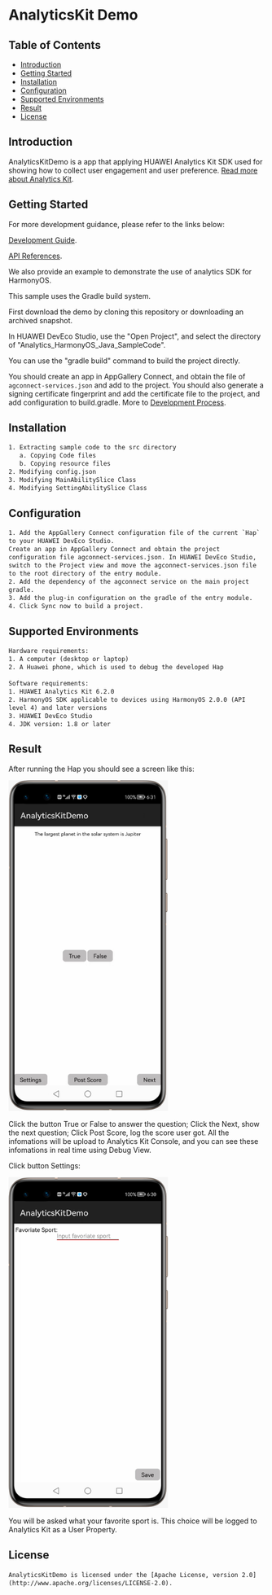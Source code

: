 # AnalyticsKit Demo


## Table of Contents

* [Introduction](#introduction)
* [Getting Started](#getting-started)
* [Installation](#installation)
* [Configuration ](#configuration )
* [Supported Environments](#supported-environments)
* [Result](#result)
* [License](#license)


## Introduction
AnalyticsKitDemo is a app that applying HUAWEI Analytics Kit SDK used for showing how to collect user engagement and user preference.
[Read more about Analytics Kit](https://developer.huawei.com/consumer/en/doc/development/HMSCore-Guides/introduction-0000001050745149).

## Getting Started

For more development guidance, please refer to the links below:

[Development Guide](https://developer.huawei.com/consumer/en/doc/development/HMSCore-Guides/introduction-0000001050745149).

[API References](https://developer.huawei.com/consumer/en/doc/development/HMSCore-References/overview-0000001077819400).

We also provide an example to demonstrate the use of analytics SDK for HarmonyOS.

This sample uses the Gradle build system.

First download the demo by cloning this repository or downloading an archived snapshot.

In HUAWEI DevEco Studio, use the "Open Project", and select the directory of "Analytics_HarmonyOS_Java_SampleCode".

You can use the "gradle build" command to build the project directly.

You should create an app in AppGallery Connect, and obtain the file of `agconnect-services.json` and add to the project. You should also generate a signing certificate fingerprint and add the certificate file to the project, and add configuration to build.gradle. More to [Development Process](https://developer.huawei.com/consumer/en/doc/development/HMSCore-Guides/introduction-0000001050745149).


## Installation
    1. Extracting sample code to the src directory
       a. Copying Code files
       b. Copying resource files
    2. Modifying config.json
    3. Modifying MainAbilitySlice Class
    4. Modifying SettingAbilitySlice Class

## Configuration
    1. Add the AppGallery Connect configuration file of the current `Hap` to your HUAWEI DevEco Studio.
    Create an app in AppGallery Connect and obtain the project configuration file agconnect-services.json. In HUAWEI DevEco Studio, switch to the Project view and move the agconnect-services.json file to the root directory of the entry module.
    2. Add the dependency of the agconnect service on the main project gradle.
    3. Add the plug-in configuration on the gradle of the entry module.
    4. Click Sync now to build a project.

## Supported Environments
    Hardware requirements:
    1. A computer (desktop or laptop)
    2. A Huawei phone, which is used to debug the developed Hap

    Software requirements:
    1. HUAWEI Analytics Kit 6.2.0
    2. HarmonyOS SDK applicable to devices using HarmonyOS 2.0.0 (API level 4) and later versions
    3. HUAWEI DevEco Studio
    4. JDK version: 1.8 or later

## Result
After running the Hap you should see a screen like this:

<img src="./images/screen_0.PNG" height="650" width="313" style="max-width:100%;">

Click the button True or False to answer the question; Click the Next, show the next question; Click Post Score, log the score user got. All the infomations will be upload to Analytics Kit Console, and you can see these infomations in real time using Debug View.

Click button Settings:

<img src="./images/screen_1.PNG" height="650" width="313" style="max-width:100%;">

You will be asked what your favorite sport is. This choice will be logged to Analytics Kit as a User Property.


##  License
    AnalyticsKitDemo is licensed under the [Apache License, version 2.0](http://www.apache.org/licenses/LICENSE-2.0).
